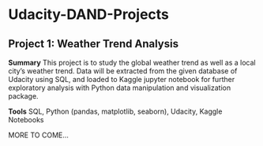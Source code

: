 # Udacity-DAND-Projects
## Project 1: Weather Trend Analysis

**Summary**  This project is to study the global weather trend as well as a local city’s weather trend. Data will be extracted from the given database of Udacity using SQL, and loaded to Kaggle jupyter notebook for further exploratory analysis with Python data manipulation and visualization package. 

**Tools**  SQL, Python (pandas, matplotlib, seaborn), Udacity, Kaggle Notebooks



MORE TO COME...
